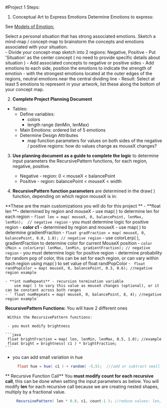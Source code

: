 #Project 1 Steps:

1.  Conceptual Art to Express Emotions
Determine Emotions to express:

See [Models of Emotion: ](/modeling-emotions.md) 

Select a personal situation that has strong associated emotions.  Sketch a mind-map / concept-map to brainstorm the concepts and emotions associated with your situation.  
    - Divide your concept-map sketch into 2 regions:  Negative, Positive
    - Put 'Situation' as the center concept ( no need to provide specific details about situation )
    - Add associated concepts to negative or positive sides
    - Add emotions to each side, position the emotions to indicate the strength of emotion - with the strongest emotions located at the outer edges of the regions, neutral emotions near the central dividing line 
    - Result:  Select at least 5 emotions to represent in your artwork, list these along the bottom of your concept map. 
    
2. **Complete Project Planning Document** 
 - Tables:
    - Define variables: 
        - colors 
        - length range (lenMin, lenMax)
    - Main Emotions: ordered list of 5 emotions
    - Determine Design Attributes
        - map function parameters for values on both sides of the negative / positive regions: how do values change as mouseX changes?
        
3.  **Use planning document as a guide to complete the logic** to determine input parameters the RecursivePattern functions, for each region, negative, positive.  
    - Negative - region:  0 < mouseX < balancePoint
    - Positive - region: balancePoint < mouseX < width


3. **RecursivePattern function parameters** are determined in the draw( ) function, depending on which region mouseX is in: 

**These are the main customizations you will do for this project **
    - **float len **- determined by region and mouseX
        - use map( ) to determine len for each region
        - `float len = map( mouseX, 0, balancePoint, lenMax, lenMin);  // negative region`
         - you must determine logic for positive region
    - **color c1** - determined by region and mouseX
        - use map( ) to determine gradientFraction
        - `float gradFraction = map( mouseX, 0, balancePoint, 0.0, 1.0); // negative region`
        - use colorLerp( ), gradientFraction to determine color for current MouseX position
        - `color cMain = colorLerp( lenMax, lenMin, gradientFraction); // negative region`
         - you must determine logic for positive region
        - determine probability for random pop of color, this can be set for each region, or can vary within each region using map( ) to set value of float randPopColor
        - ` float randPopColor = map( mouseX, 0, balancePoint, 0.3, 0.6); //negative region example`
    
    - **int numRepeats** - recursion termination variable 
        use map( ) to vary this value as mouseX changes (optional), or it can be constant across both ranges
    - ` float numRepeats = map( mouseX, 0, balancePoint, 8, 4); //negative region example`

**RecursivePattern Functions:** You will have 2 different ones
     
     Within the RecursivePattern functions:
     
     - you must modify brightness   
    
    ```java
     float brightFraction = map( len, lenMin, lenMax, 0.5, 1.0); //example
     float bright = brightness( c1 ) * brightFraction;
    ```
- you can add small variation in hue
    
  ```java
    float hue = hue( c1 ) + random( -5,5);  ///add or subtract small amount to get analogous colors 
    ```
** Recursive Function Call**
   You **must modify count for each recursive call**, this can be done when setting the input parameters as below.
   You will modify **len** for each recursive call because we are creating nested shapes, multiply by a fractional value.

```java
     RecursivePattern( len * 0.8, c1, count-1 ); //reduce values: len, count

```

